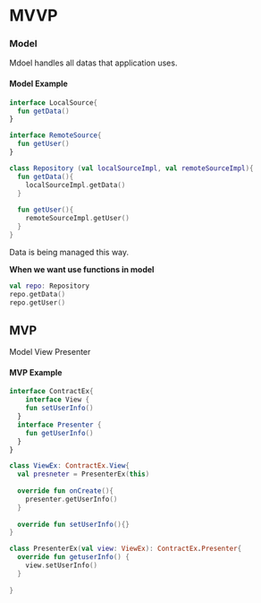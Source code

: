 # MVVP

### Model

Mdoel handles all datas that application uses.

#### Model Example

```kotlin
interface LocalSource{
  fun getData()
}

interface RemoteSource{
  fun getUser()
}

class Repository (val localSourceImpl, val remoteSourceImpl){
  fun getData(){
    localSourceImpl.getData()
  }
  
  fun getUser(){
    remoteSourceImpl.getUser()
  }
}
```

Data is being managed this way.

**When we want use functions in model**

```kotlin
val repo: Repository
repo.getData()
repo.getUser()
```

## MVP

Model View Presenter

#### MVP Example

```kotlin
interface ContractEx{
	interface View {
    fun setUserInfo()
  }
  interface Presenter {
    fun getUserInfo()
  }
}

class ViewEx: ContractEx.View{
  val presneter = PresenterEx(this)
  
  override fun onCreate(){
    presenter.getUserInfo()
  }
  
  override fun setUserInfo(){}
}

class PresenterEx(val view: ViewEx): ContractEx.Presenter{
  override fun getuserInfo() {
    view.setUserInfo()
  }
  
}
```

